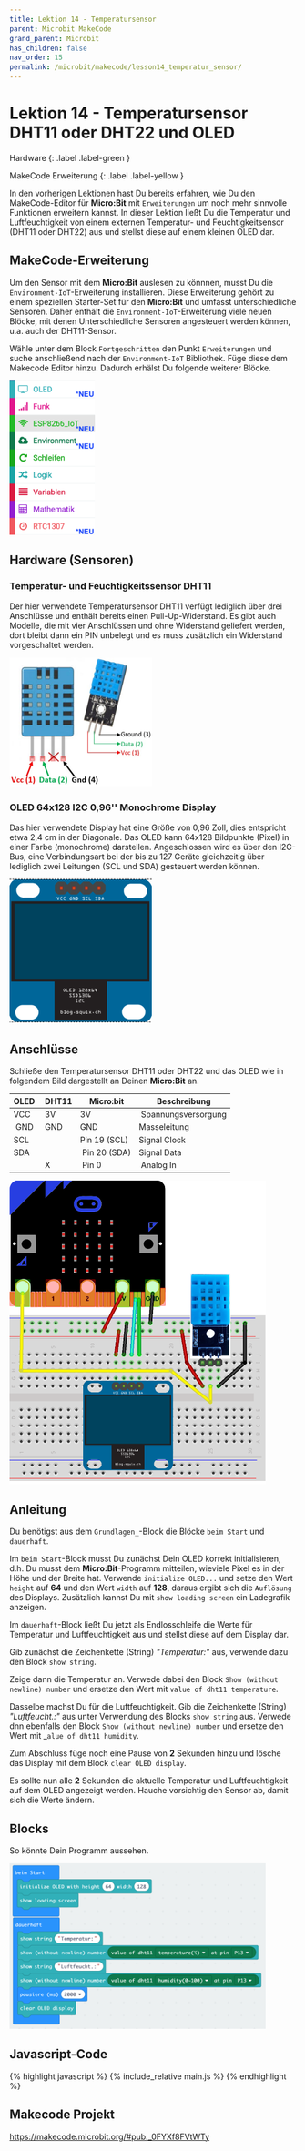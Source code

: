 ```yaml
---
title: Lektion 14 - Temperatursensor
parent: Microbit MakeCode
grand_parent: Microbit
has_children: false
nav_order: 15
permalink: /microbit/makecode/lesson14_temperatur_sensor/
---
```


# Lektion 14 - Temperatursensor DHT11 oder DHT22 und OLED

Hardware
{: .label .label-green }

MakeCode Erweiterung
{: .label .label-yellow }

In den vorherigen Lektionen hast Du bereits erfahren, wie Du den MakeCode-Editor für __Micro:Bit__ mit `Erweiterungen` um noch mehr sinnvolle Funktionen erweitern kannst. In dieser Lektion ließt Du die Temperatur und Luftfeuchtigkeit von einem externen Temperatur- und Feuchtigkeitsensor (DHT11 oder  DHT22) aus und stellst diese auf einem kleinen OLED dar.

## MakeCode-Erweiterung

Um den Sensor mit dem __Micro:Bit__ auslesen zu könnnen, musst Du die `Environment-IoT`-Erweiterung installieren. Diese Erweiterung gehört zu einem speziellen Starter-Set für den __Micro:Bit__ und umfasst unterschiedliche Sensoren. Daher enthält die `Environment-IoT`-Erweiterung viele neuen Blöcke, mit denen Unterschiedliche Sensoren angesteuert werden können, u.a. auch der DHT11-Sensor. 

Wähle  unter dem Block `Fortgeschritten` den Punkt `Erweiterungen` und suche anschließend nach der `Environment-IoT` Bibliothek. Füge diese dem Makecode Editor hinzu. Dadurch erhälst Du folgende weiterer Blöcke.

<img src="./environment-iot.png" width="150px"/>

## Hardware (Sensoren)

### Temperatur- und Feuchtigkeitssensor DHT11

Der hier verwendete Temperatursensor DHT11 verfügt lediglich über drei Anschlüsse und enthält bereits einen Pull-Up-Widerstand. Es gibt auch Modelle, die mit vier Anschlüssen und ohne Widerstand geliefert werden, dort bleibt dann ein PIN unbelegt und es muss zusätzlich ein Widerstand vorgeschaltet werden.

<img src="./dht11_pinout.jpg" width="250px"/>

### OLED 64x128 I2C 0,96'' Monochrome Display

Das hier verwendete Display hat eine Größe von 0,96 Zoll, dies entspricht etwa 2,4 cm in der Diagonale. Das OLED kann 64x128 Bildpunkte (Pixel) in einer Farbe (monochrome) darstellen. Angeschlossen wird es über den I2C-Bus, eine Verbindungsart bei der bis zu 127 Geräte gleichzeitig über lediglich zwei Leitungen (SCL und SDA) gesteuert werden können.

<img src="./oled.png" width="250px"/>

## Anschlüsse

Schließe  den Temperatursensor DHT11 oder DHT22 und das OLED wie in folgendem Bild dargestellt an Deinen __Micro:Bit__ an. 

| OLED | DHT11 | Micro:bit | Beschreibung |
| --- | --- | --- | --- |
| VCC | 3V | 3V | Spannungsversorgung |
| GND | GND | GND | Masseleitung |
| SCL | | Pin 19 (SCL) | Signal Clock |
| SDA | | Pin 20 (SDA) | Signal Data |
| | X | Pin 0 | Analog In |

<img src="./wiring.png" width="450px"/>

## Anleitung

Du benötigst aus dem `Grundlagen_`-Block die Blöcke `beim Start` und `dauerhaft`.

Im `beim Start`-Block musst Du zunächst Dein OLED korrekt initialisieren, d.h. Du musst dem __Micro:Bit__-Programm mitteilen, wieviele Pixel es in der Höhe und der Breite hat. Verwende  `initialize OLED...` und setze den Wert `height` auf __64__ und den Wert `width` auf __128__, daraus ergibt sich die `Auflösung` des Displays. Zusätzlich kannst Du mit `show loading screen` ein Ladegrafik anzeigen.

Im `dauerhaft`-Block ließt Du jetzt als Endlosschleife die Werte für Temperatur und Luftfeuchtigkeit aus und stellst diese auf dem Display dar.

Gib zunächst die Zeichenkette (String) _"Temperatur:"_ aus, verwende dazu den Block `show string`.

Zeige dann die Temperatur an. Verwede dabei den Block `Show (without newline) number` und ersetze den Wert mit `value of dht11 temperature`.

Dasselbe machst Du für die Luftfeuchtigkeit. Gib  die Zeichenkette (String) _"Luftfeucht.:"_ aus unter Verwendung des Blocks `show string` aus. Verwede dnn ebenfalls den Block `Show (without newline) number` und ersetze den Wert mit _`alue of dht11 humidity`.

Zum Abschluss füge noch eine Pause von __2__ Sekunden hinzu und lösche das Display mit dem Block `clear OLED display`.

Es sollte nun alle __2__ Sekunden die aktuelle Temperatur und Luftfeuchtigkeit auf dem OLED angezeigt werden. Hauche vorsichtig den Sensor ab, damit sich die Werte ändern.

## Blocks

So könnte Dein Programm aussehen.

<img src="./screenshot.png" width="450px"/>

<!--
## Simulator

<div style="position:relative;height:0;padding-bottom:81.97%;overflow:hidden;"><iframe style="position:absolute;top:0;left:0;width:100%;height:100%;" src="https://makecode.microbit.org/---run?id=_0FYXf8FVtWTy" allowfullscreen="allowfullscreen" sandbox="allow-popups allow-forms allow-scripts allow-same-origin" frameborder="0"></iframe></div>
-->

## Javascript-Code

{% highlight javascript %}
    {% include_relative main.js %}
{% endhighlight %}

## Makecode Projekt

https://makecode.microbit.org/#pub:_0FYXf8FVtWTy